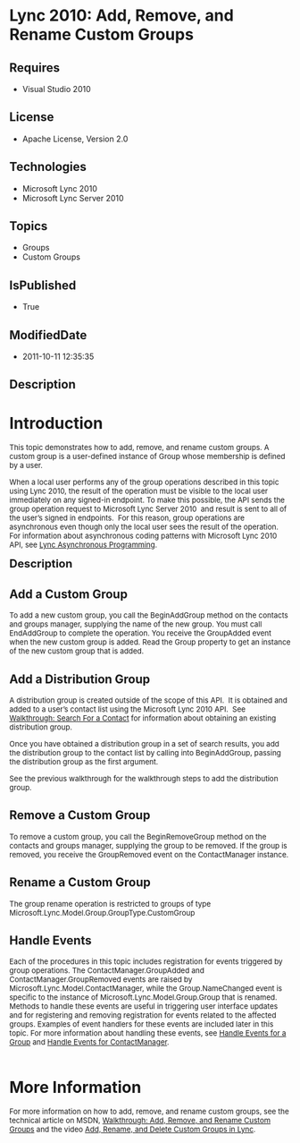 # Lync 2010: Add, Remove, and Rename Custom Groups
## Requires
* Visual Studio 2010
## License
* Apache License, Version 2.0
## Technologies
* Microsoft Lync 2010
* Microsoft Lync Server 2010
## Topics
* Groups
* Custom Groups
## IsPublished
* True
## ModifiedDate
* 2011-10-11 12:35:35
## Description

<h1>Introduction</h1>
<p><span style="font-size:small">This topic demonstrates how to add, remove, and rename custom groups. A custom group is a user-defined instance of
<span class="unresolvedLink">Group</span> whose membership is defined by a user.</span></p>
<p><span style="font-size:small">When a local user performs any of the group operations described in this topic using Lync 2010, the result of the operation must be visible to the local user immediately on any signed-in endpoint. To make this possible, the
 API sends the group operation request to Microsoft Lync Server 2010&nbsp; and result is sent to all of the user&rsquo;s signed in endpoints.&nbsp; For this reason, group operations are&nbsp; asynchronous even though only the local user sees the result of the
 operation.&nbsp; For information about asynchronous coding patterns with Microsoft Lync 2010 API, see
<a href="http://msdn.microsoft.com/en-us/library/hh345259.aspx">Lync Asynchronous Programming</a>.</span></p>
<p><span style="font-size:20px; font-weight:bold">Description</span></p>
<h2><span class="LW_CollapsibleArea_Title">Add a Custom Group</span></h2>
<div class="LW_CollapsibleArea_HrDiv"><span style="font-size:small">To add a new custom group, you call the
<span class="unresolvedLink">BeginAddGroup</span> method on the contacts and groups manager, supplying the name of the new group. You must call
<span class="unresolvedLink">EndAddGroup</span> to complete the operation. You receive the
<span class="unresolvedLink">GroupAdded</span> event when the new custom group is added. Read the
<span class="unresolvedLink">Group</span> property to get an instance of the new custom group that is added.</span></div>
<div class="sectionblock">
<h2><img class="cl_CollapsibleArea_expanding LW_CollapsibleArea_Img" src="http://i.msdn.microsoft.com/Hash/030c41d9079671d09a62d8e2c1db6973.gif" alt=""><span class="LW_CollapsibleArea_Title">Add a Distribution Group</span></h2>
</div>
<div>
<div class="LW_CollapsibleArea_HrDiv"><span style="font-size:small">A distribution group is created outside of the scope of this API.&nbsp; It is obtained and added to a user&rsquo;s contact list using the Microsoft Lync 2010 API.&nbsp; See
<a href="http://msdn.microsoft.com/en-us/library/hh378560.aspx">Walkthrough: Search For a Contact</a> for information about obtaining an existing distribution group.</span></div>
<div class="sectionblock">
<p><span style="font-size:small">Once you have obtained a distribution group in a set of search results, you add the distribution group to the contact list by calling into
<span class="unresolvedLink">BeginAddGroup</span>, passing the distribution group as the first argument.</span></p>
<p><span style="font-size:small">See the previous walkthrough for the walkthrough steps to add the distribution group.</span></p>
</div>
</div>
<div>
<div class="LW_CollapsibleArea_TitleDiv">
<h2><img class="cl_CollapsibleArea_expanding LW_CollapsibleArea_Img" src="http://i.msdn.microsoft.com/Hash/030c41d9079671d09a62d8e2c1db6973.gif" alt=""><span class="LW_CollapsibleArea_Title">Remove a Custom Group</span></h2>
</div>
<div class="sectionblock">
<p><span style="font-size:small">To remove a custom group, you call the <span class="unresolvedLink">
BeginRemoveGroup</span> method on the contacts and groups manager, supplying the group to be removed. If the group is removed, you receive the
<span class="unresolvedLink">GroupRemoved</span> event on the <span class="unresolvedLink">
ContactManager</span> instance.</span></p>
<h2><img class="cl_CollapsibleArea_expanding LW_CollapsibleArea_Img" src="http://i.msdn.microsoft.com/Hash/030c41d9079671d09a62d8e2c1db6973.gif" alt=""><span class="LW_CollapsibleArea_Title">Rename a Custom Group</span></h2>
</div>
</div>
<div>
<div class="LW_CollapsibleArea_HrDiv"><span style="font-size:small">The group rename operation is restricted to groups of type
<span class="unresolvedLink">Microsoft.Lync.Model.Group.GroupType</span>.<span class="label">CustomGroup</span></span></div>
<h2><img class="cl_CollapsibleArea_expanding LW_CollapsibleArea_Img" src="http://i.msdn.microsoft.com/Hash/030c41d9079671d09a62d8e2c1db6973.gif" alt=""><span class="LW_CollapsibleArea_Title">Handle Events</span></h2>
</div>
<div>
<div class="LW_CollapsibleArea_HrDiv"><span style="font-size:small">Each of the procedures in this topic includes registration for events triggered by group operations. The
<span class="unresolvedLink">ContactManager.GroupAdded</span> and <span class="unresolvedLink">
ContactManager.GroupRemoved</span> events are raised by <span class="unresolvedLink">
Microsoft.Lync.Model.ContactManager</span>, while the <span class="unresolvedLink">
Group.NameChanged</span> event is specific to the instance of <span class="unresolvedLink">
Microsoft.Lync.Model.Group.Group</span> that is renamed.</span></div>
<div class="sectionblock">
<div class="alert"></div>
<div class="alert"><span style="font-size:small">Methods to handle these events are useful in triggering user interface updates and for registering and removing registration for events related to the affected groups. Examples of event handlers for these events
 are included later in this topic. For more information about handling these events, see
<a href="http://msdn.microsoft.com/en-us/library/hh345201.aspx">Handle Events for a Group</a> and
<a href="http://msdn.microsoft.com/en-us/library/hh378532.aspx">Handle Events for ContactManager</a>.</span></div>
<div class="alert"><span style="font-size:small">&nbsp;</span></div>
</div>
</div>
<h1>More Information</h1>
<p><span style="font-size:small">For more information on how to add, remove, and rename custom groups, see the technical article on MSDN,
<a href="http://msdn.microsoft.com/en-us/library/hh378598.aspx">Walkthrough: Add, Remove, and Rename Custom Groups</a>&nbsp;and the video&nbsp;<a href="http://channel9.msdn.com/posts/Add-Rename-and-Delete-Custom-Groups-in-Lync">Add, Rename, and Delete Custom
 Groups in Lync</a>. </span></p>
